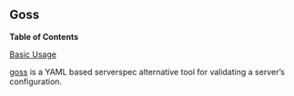 ## Goss

**Table of Contents**

[Basic Usage](#module-services-goss-basic-usage)

[goss](https://goss.rocks/) is a YAML based serverspec alternative tool for validating a server’s configuration.
